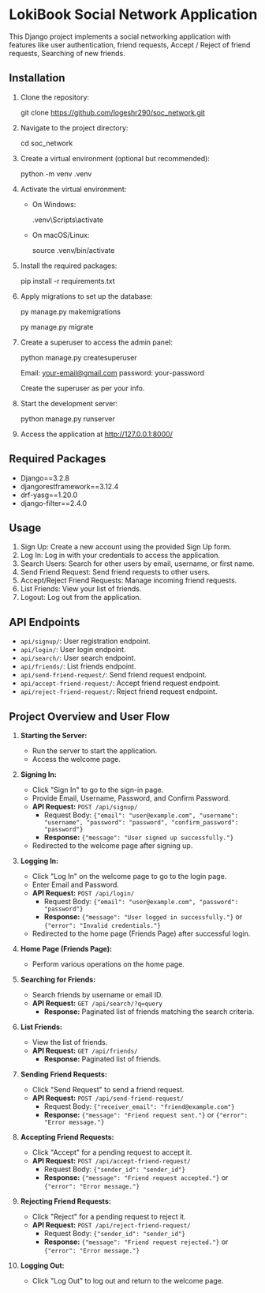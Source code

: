 # LokiBook Social Network Application

This Django project implements a social networking application with features like user authentication, friend requests, Accept / Reject of friend requests, Searching of new friends.

## Installation

1. Clone the repository:

	git clone https://github.com/logeshr290/soc_network.git

2. Navigate to the project directory:

	cd soc_network

3. Create a virtual environment (optional but recommended):

	python -m venv .venv

4. Activate the virtual environment:

	- On Windows:
  
 	 	.venv\Scripts\activate

	- On macOS/Linux:

	 	source .venv/bin/activate

5. Install the required packages:

	pip install -r requirements.txt

6. Apply migrations to set up the database:

	py manage.py makemigrations

	py manage.py migrate

7. Create a superuser to access the admin panel:

	python manage.py createsuperuser

	Email: your-email@gmail.com
	password: your-password

	Create the superuser as per your info.

8. Start the development server:

	python manage.py runserver

9. Access the application at http://127.0.0.1:8000/


## Required Packages

- Django==3.2.8
- djangorestframework==3.12.4
- drf-yasg==1.20.0
- django-filter==2.4.0

## Usage

1. Sign Up: Create a new account using the provided Sign Up form.
2. Log In: Log in with your credentials to access the application.
3. Search Users: Search for other users by email, username, or first name.
4. Send Friend Request: Send friend requests to other users.
5. Accept/Reject Friend Requests: Manage incoming friend requests.
6. List Friends: View your list of friends.
7. Logout: Log out from the application.

## API Endpoints

- `api/signup/`: User registration endpoint.
- `api/login/`: User login endpoint.
- `api/search/`: User search endpoint.
- `api/friends/`: List friends endpoint.
- `api/send-friend-request/`: Send friend request endpoint.
- `api/accept-friend-request/`: Accept friend request endpoint.
- `api/reject-friend-request/`: Reject friend request endpoint.

## Project Overview and User Flow

1. **Starting the Server:**
   - Run the server to start the application.
   - Access the welcome page.

2. **Signing In:**
   - Click "Sign In" to go to the sign-in page.
   - Provide Email, Username, Password, and Confirm Password.
   - **API Request:** `POST /api/signup/`
     - Request Body: `{"email": "user@example.com", "username": "username", "password": "password", "confirm_password": "password"}`
     - **Response:** `{"message": "User signed up successfully."}`
   - Redirected to the welcome page after signing up.

3. **Logging In:**
   - Click "Log In" on the welcome page to go to the login page.
   - Enter Email and Password.
   - **API Request:** `POST /api/login/`
     - Request Body: `{"email": "user@example.com", "password": "password"}`
     - **Response:** `{"message": "User logged in successfully."}` or `{"error": "Invalid credentials."}`
   - Redirected to the home page (Friends Page) after successful login.

4. **Home Page (Friends Page):**
   - Perform various operations on the home page.

5. **Searching for Friends:**
   - Search friends by username or email ID.
   - **API Request:** `GET /api/search/?q=query`
     - **Response:** Paginated list of friends matching the search criteria.

6. **List Friends:**
   - View the list of friends.
   - **API Request:** `GET /api/friends/`
     - **Response:** Paginated list of friends.

7. **Sending Friend Requests:**
   - Click "Send Request" to send a friend request.
   - **API Request:** `POST /api/send-friend-request/`
     - Request Body: `{"receiver_email": "friend@example.com"}`
     - **Response:** `{"message": "Friend request sent."}` or `{"error": "Error message."}`

8. **Accepting Friend Requests:**
   - Click "Accept" for a pending request to accept it.
   - **API Request:** `POST /api/accept-friend-request/`
     - Request Body: `{"sender_id": "sender_id"}`
     - **Response:** `{"message": "Friend request accepted."}` or `{"error": "Error message."}`

9. **Rejecting Friend Requests:**
   - Click "Reject" for a pending request to reject it.
   - **API Request:** `POST /api/reject-friend-request/`
     - Request Body: `{"sender_id": "sender_id"}`
     - **Response:** `{"message": "Friend request rejected."}` or `{"error": "Error message."}`

10. **Logging Out:**
    - Click "Log Out" to log out and return to the welcome page.



